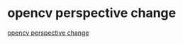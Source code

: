 # opencv perspective change
[opencv perspective change](https://aiwithcloud.com/2022/09/16/opencv_perspective_change/)
